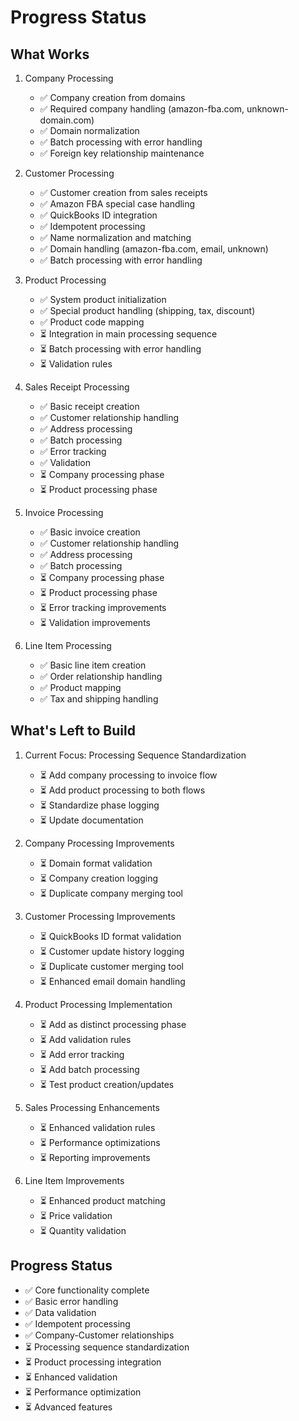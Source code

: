 # Progress Status

## What Works
1. Company Processing
   - ✅ Company creation from domains
   - ✅ Required company handling (amazon-fba.com, unknown-domain.com)
   - ✅ Domain normalization
   - ✅ Batch processing with error handling
   - ✅ Foreign key relationship maintenance

2. Customer Processing
   - ✅ Customer creation from sales receipts
   - ✅ Amazon FBA special case handling
   - ✅ QuickBooks ID integration
   - ✅ Idempotent processing
   - ✅ Name normalization and matching
   - ✅ Domain handling (amazon-fba.com, email, unknown)
   - ✅ Batch processing with error handling

3. Product Processing
   - ✅ System product initialization
   - ✅ Special product handling (shipping, tax, discount)
   - ✅ Product code mapping
   - ⏳ Integration in main processing sequence
   - ⏳ Batch processing with error handling
   - ⏳ Validation rules

4. Sales Receipt Processing
   - ✅ Basic receipt creation
   - ✅ Customer relationship handling
   - ✅ Address processing
   - ✅ Batch processing
   - ✅ Error tracking
   - ✅ Validation
   - ⏳ Company processing phase
   - ⏳ Product processing phase

5. Invoice Processing
   - ✅ Basic invoice creation
   - ✅ Customer relationship handling
   - ✅ Address processing
   - ✅ Batch processing
   - ⏳ Company processing phase
   - ⏳ Product processing phase
   - ⏳ Error tracking improvements
   - ⏳ Validation improvements

6. Line Item Processing
   - ✅ Basic line item creation
   - ✅ Order relationship handling
   - ✅ Product mapping
   - ✅ Tax and shipping handling

## What's Left to Build

1. Current Focus: Processing Sequence Standardization
   - ⏳ Add company processing to invoice flow
   - ⏳ Add product processing to both flows
   - ⏳ Standardize phase logging
   - ⏳ Update documentation

2. Company Processing Improvements
   - ⏳ Domain format validation
   - ⏳ Company creation logging
   - ⏳ Duplicate company merging tool

3. Customer Processing Improvements
   - ⏳ QuickBooks ID format validation
   - ⏳ Customer update history logging
   - ⏳ Duplicate customer merging tool
   - ⏳ Enhanced email domain handling

4. Product Processing Implementation
   - ⏳ Add as distinct processing phase
   - ⏳ Add validation rules
   - ⏳ Add error tracking
   - ⏳ Add batch processing
   - ⏳ Test product creation/updates

5. Sales Processing Enhancements
   - ⏳ Enhanced validation rules
   - ⏳ Performance optimizations
   - ⏳ Reporting improvements

6. Line Item Improvements
   - ⏳ Enhanced product matching
   - ⏳ Price validation
   - ⏳ Quantity validation

## Progress Status
- ✅ Core functionality complete
- ✅ Basic error handling
- ✅ Data validation
- ✅ Idempotent processing
- ✅ Company-Customer relationships
- ⏳ Processing sequence standardization
- ⏳ Product processing integration
- ⏳ Enhanced validation
- ⏳ Performance optimization
- ⏳ Advanced features
